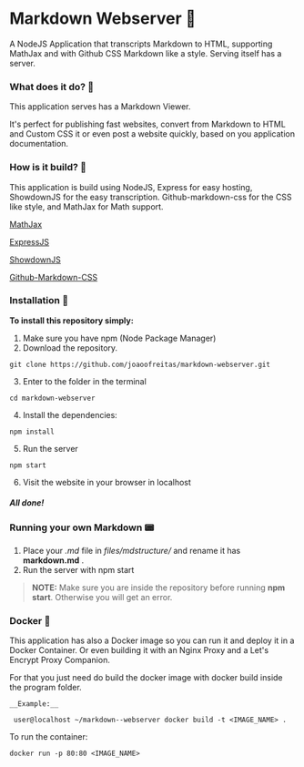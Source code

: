 # Markdown Webserver 📄

A NodeJS Application that transcripts Markdown to HTML, supporting MathJax and with Github CSS Markdown like a style. Serving itself has a server.

### What does it do? 🤠
This application serves has a Markdown Viewer. 

It's perfect for publishing fast websites, convert from Markdown to HTML and Custom CSS it or even post a website quickly, based on you application documentation.

### How is it build? 🔨
This application is build using NodeJS, Express for easy hosting, ShowdownJS for the easy transcription. Github-markdown-css for the CSS like style, and MathJax for Math support.


[MathJax](https://github.com/mathjax/MathJax)

[ExpressJS](https://github.com/expressjs/express)

[ShowdownJS](https://github.com/showdownjs/showdown)

[Github-Markdown-CSS](https://github.com/sindresorhus/github-markdown-css)

### Installation 📲

__To install this repository simply:__
 1. Make sure you have npm (Node Package Manager)
 2. Download the repository.
 
 `git clone https://github.com/joaoofreitas/markdown-webserver.git`

 3. Enter to the folder in the terminal

 `cd markdown-webserver`

 4. Install the dependencies:

 `npm install`

 5. Run the server

 `npm start`

 6. Visit the website in your browser in localhost

##### All done!

### Running your own Markdown 📟

1. Place your _.md_ file in _files/mdstructure/_ and rename it has __markdown.md__ .
2. Run the server with npm start

> __NOTE:__ Make sure you are inside the repository before running __npm start__. Otherwise you will get an error.

### Docker 🐳

This application has also a Docker image so you can run it and deploy it in a Docker Container. Or even building it with an Nginx Proxy and a Let's Encrypt Proxy Companion. 

For that you just need do build the docker image with docker build inside the program folder.

`__Example:__`

` user@localhost ~/markdown--webserver docker build -t <IMAGE_NAME> .`

To run the container:

`docker run -p 80:80 <IMAGE_NAME>`
